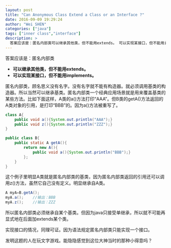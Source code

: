 ```yaml
---
layout: post
title: "Can Anonymous Class Extend a Class or an Interface ?"
date: 2016-09-09 19:29:24
author: "Wei SHEN"
categories: ["java"]
tags: ["inner class","interface"]
description: >
  答案应该是：匿名内部类可以继承其他类，但不能用extends。 可以实现某接口，但不能用implements。
---
```


答案应该是：匿名内部类
* **可以继承其他类，但不能用extends。**
* **可以实现某接口，但不能用implements。**

匿名内部类，顾名思义没有名字。没有名字就不能有构造器。就必须调用基类的构造器。所以当然可以继承基类。匿名内部类一个经典应用场景就是用来覆盖基类的某些方法。比如下面这样，A类的a()方法打印“AAA”。但B类的getA()方法返回的A类对象的引用，是打印“BBB”的。因为a()方法被重写了。
```java
class A{
    public void a(){System.out.println("AAA");}
    public void z(){System.out.println("ZZZ");}
}

public class B{
    public static A getA(){
        return new A(){
            public void a(){System.out.println("BBB");}
        };
    }
}
```

这个例子里明显A类就是匿名内部类的基类，因为匿名内部类返回的引用还可以调用z()方法，虽然它自己没有定义。明显继承自A类。
```java
A myA=B.getA();
myA.a();    //输出：BBB
myA.z();    //输出：ZZZ
```

所以匿名内部类必须继承自某个基类。但因为java只接受单继承，所以就不可能再显式地在后面加extends某个类。

实现接口的情况，同理可证。因为语法规定匿名内部类只能实现一个接口。

发明这题的人在玩文字游戏。能隐隐感觉到这位大神当时的那种小得意吗？

